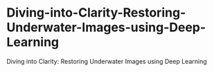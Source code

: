 # Diving-into-Clarity-Restoring-Underwater-Images-using-Deep-Learning
Diving into Clarity: Restoring Underwater Images using Deep Learning
